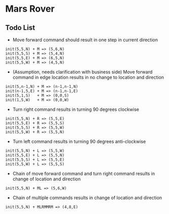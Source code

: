 # Mars Rover  

## Todo List

* Move forward command should result in one step in current direction
```
init(5,5,N) + M => (5,6,N)
init(5,5,S) + M => (5,4,N)
init(5,5,E) + M => (6,5,N)
init(5,5,W) + M => (4,5,N)
```
  
* (Assumption, needs clarification with business side) Move forward command in edge location results in no change to location and direction
```
init(5,n-1,N) + M => (n-1,n-1,N)
init(n-1,5,E) + M => (n-1,n-1,E)
init(5,1,S)   + M => (0,0,S)
init(1,5,W)   + M => (0,0,W)
```

* Turn right command results in turning 90 degrees clockwise
```
init(5,5,N) + R => (5,5,E)
init(5,5,E) + R => (5,5,S)
init(5,5,S) + R => (5,5,W)
init(5,5,W) + R => (5,5,N)
```

* Turn left command results in turning 90 degrees anti-clockwise
```
init(5,5,N) + L => (5,5,W)
init(5,5,E) + L => (5,5,N)
init(5,5,S) + L => (5,5,E)
init(5,5,W) + L => (5,5,S)
```

* Chain of move forward command and turn right command results in change of location and direction
```
init(5,5,N) + ML => (5,6,W)
```

* Chain of multiple commands results in change of location and direction
```
init(5,5,N) + MLRMMRM => (4,8,E)
```